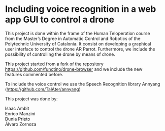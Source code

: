 # Including voice recognition in a web app GUI to control a drone

This project is done  within the frame of the Human Teloperation course from the Master’s Degree in Automatic Control and Robotics of the Polytechnic University of Catalonia. It consist on developing a graphical user interface to control the drone AR Parrot. Furthermore, we include the possibility of controlling the drone by means of drone.

This project started from a fork of the repository https://github.com/functino/drone-browser and we include the new features commented before.

To include the voice control we use the Speech Recognition library Annyang (https://github.com/TalAter/annyang)

This project was done by:

Isaac Ambit   
Enrico Manzini  
Dunia Prieto  
Álvaro Zornoza  
